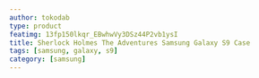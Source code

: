 ```yaml
---
author: tokodab
type: product
featimg: 13fp150lkqr_EBwhwVy3DSz44P2vb1ysI
title: Sherlock Holmes The Adventures Samsung Galaxy S9 Case
tags: [samsung, galaxy, s9]
category: [samsung]
---
```

